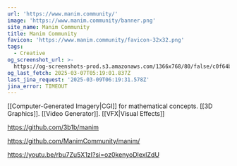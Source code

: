 ```yaml
---
url: 'https://www.manim.community/'
image: 'https://www.manim.community/banner.png'
site_name: Manim Community
title: Manim Community
favicon: 'https://www.manim.community/favicon-32x32.png'
tags:
  - Creative
og_screenshot_url: >-
  https://og-screenshots-prod.s3.amazonaws.com/1366x768/80/false/c0f64b5de366cf8f303b5b8be64ef39d13087eb16002e41c9faa2054bd1bee05.jpeg
og_last_fetch: 2025-03-07T05:19:01.837Z
last_jina_request: '2025-03-09T06:19:31.578Z'
jina_error: TIMEOUT
---
```


[[Computer-Generated Imagery|CGI]] for mathematical concepts. [[3D Graphics]].  [[Video Generator]]. [[VFX|Visual Effects]]

https://github.com/3b1b/manim

https://github.com/ManimCommunity/manim/

https://youtu.be/rbu7Zu5X1zI?si=oz0kenyoDlexlZdU
